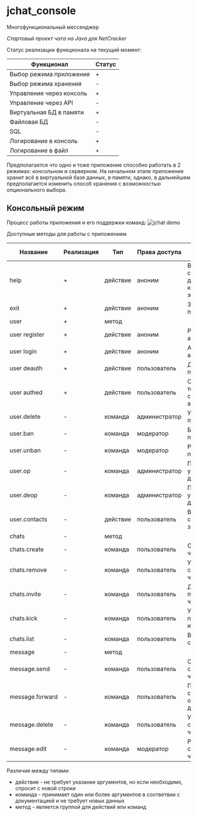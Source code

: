 # jchat_console
Многофункциональный мессенджер

*Стартовый проект чата на Java для NetCracker*

Статус реализации функционала на текущий момент:

Функционал               | Статус |
------------------------ | ------ |
Выбор режима приложения  | +      |
Выбор режима хранения    | -      |
Управление через консоль | +      |
Управление через API     | -      |
Виртуальная БД в памяти  | +      |
Файловая БД              | -      |
SQL                      | -      |
Логирование в консоль    | +      |
Логирование в файл       | +      |

Предполагается что одно и тоже приложение способно работать в 2 режимах: консольном и серверном.
На начальном этапе приложение хранит всё в виртуальной базе данных, в памяти, однако, в дальнейшем предполагается изменить способ хранения с возможностью опционального выбора.

## Консольный режим

Процесс работы приложения и его поддержки команд:
![jchat demo](https://raw.githubusercontent.com/iLeonidze/jchat_console/master/app%20process.gif)

Доступные методы для работы с приложением

Название        | Реализация | Тип       | Права доступа | Описание работы
--------------- | ---------  | --------- | ------------- | ---
help            | +          | действие  | аноним        | Выводит список доступных команд вроде этого
exit            | +          | действие  | аноним        | Завершает приложение
user            | +          | метод     |               | 
user register   | +          | действие  | аноним        | Регистрирует анонима
user login      | +          | действие  | аноним        | Авторизует анонима
user deauth     | +          | действие  | пользователь  | Деавторизует пользователя
user authed     | +          | действие  | пользователь  | Сообщает о текущей сессии авторизации
user.delete     | -          | команда   | администратор | Удаляет пользователя
user.ban        | -          | команда   | модератор     | Банит пользователя
user.unban      | -          | команда   | модератор     | Разбанивает пользователя
user.op         | -          | команда   | администратор | Повышает уровень доступа на 1
user.deop       | -          | команда   | администратор | Понижает уровень доступа на 1
user.contacts   | -          | действие  | пользователь  | Выводит список всех знакомых
chats           | -          | метод     |               | 
chats.create    | -          | команда   | пользователь  | Создает новый чат
chats.remove    | -          | команда   | пользователь  | Удаляет существующий чат
chats.invite    | -          | команда   | пользователь  | Добавляет пользователя в чат
chats.kick      | -          | команда   | пользователь  | Удаляет пользователя из чата
chats.list      | -          | команда   | пользователь  | Выводит список чатов
message         | -          | метод     |               | 
message.send    | -          | команда   | пользователь  | Отправляет сообщение в чат
message.forward | -          | команда   | пользователь  | Пересылает сообщение из одного чата в другой
message.delete  | -          | команда   | пользователь  | Удаляет сообщение из чата
message.edit    | -          | команда   | модератор     | Редактирует сообщение в чате

Различия между типами:

* действие - не требует указание аргументов, но если необходимо, спросит с новой строки
* команда - принимает один или более аргументов в соответвии с документацией и не требует новых данных
* метод - является группой для действий или команд

